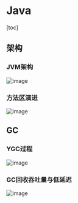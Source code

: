 

# Java

[toc]

## 架构

### JVM架构

![image](https://static.lovedata.net/20-11-17-044cf0d9b97f77d6cdd803486d68119e.png-wm)

### 方法区演进

![image](https://static.lovedata.net/20-11-17-d9b5fc39f9efb516d20a168aa74f77e3.png-wm)

## GC

### YGC过程

![image](https://static.lovedata.net/20-11-17-a9dff8adcf7b43db91c7b42e6e506a75.png-wm)

### GC回收吞吐量与低延迟

![image](https://static.lovedata.net/20-12-30-28bbdc8444f026df8db956dc6521e21e.png-wm)



